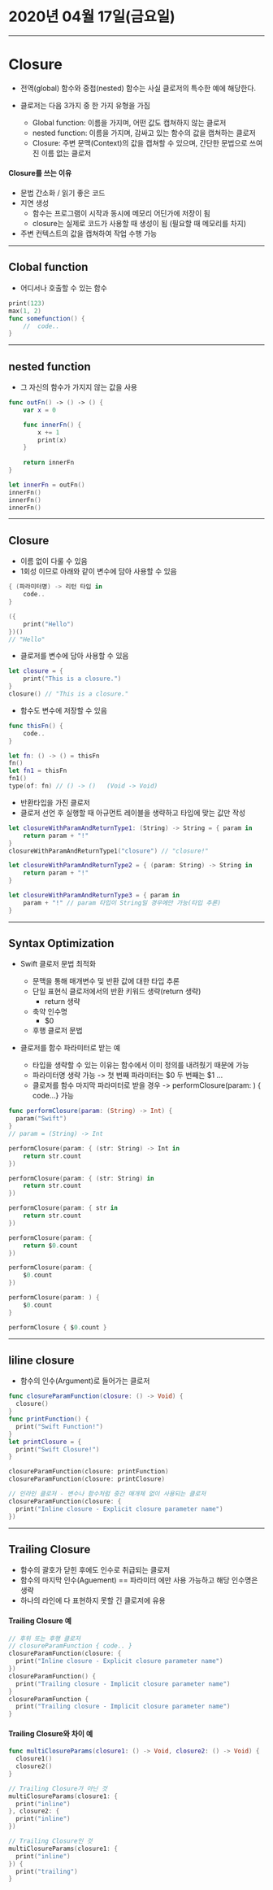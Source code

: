 # 2020년 04월 17일(금요일)

-----


# Closure

* 전역(global) 함수와 중첩(nested) 함수는 사실 클로저의 특수한 예에 해당한다.
* 클로저는 다음 3가지 중 한 가지 유형을 가짐

	- Global function: 이름을 가지며, 어떤 값도 캡쳐하지 않는 클로저
	- nested function: 이름을 가지며, 감싸고 있는 함수의 값을 캡쳐하는 클로저
	- Closure: 주변 문맥(Context)의 값을 캡쳐할 수 있으며, 간단한 문법으로 쓰여진 이름 없는 클로저

#### Closure를 쓰는 이유

* 문법 간소화 / 읽기 좋은 코드
* 지연 생성 
	* 함수는 프로그램이 시작과 동시에 메모리 어딘가에 저장이 됨
	* closure는 실제로 코드가 사용할 때 생성이 됨 (필요할 때 메모리를 차지)
* 주변 컨텍스트의 값을 캡쳐하여 작업 수행 가능

-----


## Clobal function

* 어디서나 호출할 수 있는 함수

```swift
print(123)
max(1, 2)
func somefunction() {
	//	code..
}
```

-----


## nested function

* 그 자신의 함수가 가지지 않는 값을 사용

```swift
func outFn() -> () -> () {
	var x = 0

	func innerFn() {
		x += 1
		print(x)
	}
	
	return innerFn
}

let innerFn = outFn()
innerFn()
innerFn()
innerFn()
```

-----

## Closure

* 이름 없이 다룰 수 있음
* 1회성 이므로 아래와 같이 변수에 담아 사용할 수 있음

```swift
{ (파라미터명) -> 리턴 타입 in
	code..
}

({
	print("Hello")
})()
// "Hello"
```

* 클로저를 변수에 담아 사용할 수 있음

```swift
let closure = {
	print("This is a closure.")
}
closure() // "This is a closure."
```

* 함수도 변수에 저장할 수 있음

```swift
func thisFn() {
	code..
}

let fn: () -> () = thisFn
fn()
let fn1 = thisFn
fn1()
type(of: fn) // () -> ()   (Void -> Void)
```

* 반환타입을 가진 클로저
* 클로저 선언 후 실행할 때 아규먼트 레이블을 생략하고 타입에 맞는 값만 작성

```swift
let closureWithParamAndReturnType1: (String) -> String = { param in 
	return param + "!"
}
closureWithParamAndReturnType1("closure") // "closure!"

let closureWithParamAndReturnType2 = { (param: String) -> String in 
	return param + "!"
}

let closureWithParamAndReturnType3 = { param in
	param + "!" // param 타입이 String일 경우에만 가능(타입 추론)
}
```

-----


## Syntax Optimization

* Swift 클로저 문법 최적화
	- 문맥을 통해 매개변수 및 반환 값에 대한 타입 추론
	- 단일 표현식 클로저에서의 반환 키워드 생략(return 생략)
		- return 생략
	- 축약 인수명
		- $0
	- 후행 클로저 문법

* 클로저를 함수 파라미터로 받는 예
	* 타입을 생략할 수 있는 이유는 함수에서 이미 정의를 내려줬기 때문에 가능
	* 파라미터명 생략 가능 -> 첫 번째 파라미터는 $0 두 번째는 $1 ...
	* 클로저를 함수 마지막 파라미터로 받을 경우 -> performClosure(param: ) { code...} 가능

```swift
func performClosure(param: (String) -> Int) {
  param("Swift")
}
// param = (String) -> Int

performClosure(param: { (str: String) -> Int in
	return str.count
})

performClosure(param: { (str: String) in
	return str.count
})

performClosure(param: { str in
	return str.count
})

performClosure(param: {
	return $0.count
})

performClosure(param: {
	$0.count
})

performClosure(param: ) {
	$0.count
}

performClosure { $0.count }

```

-----


## liline closure

* 함수의 인수(Argument)로 들어가는 클로저

```swift
func closureParamFunction(closure: () -> Void) {
  closure()
}
func printFunction() {
  print("Swift Function!")
}
let printClosure = {
  print("Swift Closure!")
}

closureParamFunction(closure: printFunction)
closureParamFunction(closure: printClosure)

// 인라인 클로저 - 변수나 함수처럼 중간 매개체 없이 사용되는 클로저
closureParamFunction(closure: {
  print("Inline closure - Explicit closure parameter name")
})
```

-----


## Trailing Closure

* 함수의 괄호가 닫힌 후에도 인수로 취급되는 클로저
* 함수의 마지막 인수(Aguement) == 파라미터 에만 사용 가능하고 해당 인수명은 생략
* 하나의 라인에 다 표현하지 못할 긴 클로저에 유용

#### Trailing Closure 예

```swift
// 후위 또는 후행 클로저
// closureParamFunction { code.. }
closureParamFunction(closure: {
  print("Inline closure - Explicit closure parameter name")
})
closureParamFunction() {
  print("Trailing closure - Implicit closure parameter name")
}
closureParamFunction {
  print("Trailing closure - Implicit closure parameter name")
}
```

#### Trailing Closure와 차이 예

```swift
func multiClosureParams(closure1: () -> Void, closure2: () -> Void) {
  closure1()
  closure2()
}

// Trailing Closure가 아닌 것
multiClosureParams(closure1: {
  print("inline")
}, closure2: {
  print("inline")
})

// Trailing Closure인 것
multiClosureParams(closure1: {
  print("inline")
}) {
  print("trailing")
}
```